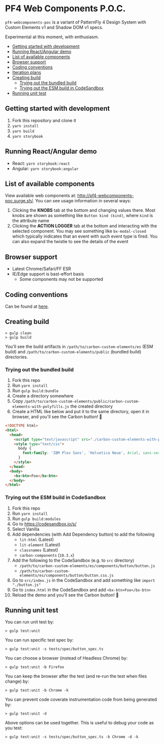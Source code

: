 # PF4 Web Components P.O.C.

`pf4-webcomponents-poc` is a variant of PatternFly 4 Design System with Custom Elements v1 and Shadow DOM v1 specs.

Experimental at this moment, with enthusiasm.

<!-- START doctoc generated TOC please keep comment here to allow auto update -->
<!-- DON'T EDIT THIS SECTION, INSTEAD RE-RUN doctoc TO UPDATE -->

- [Getting started with development](#getting-started-with-development)
- [Running React/Angular demo](#running-reactangular-demo)
- [List of available components](#list-of-available-components)
- [Browser support](#browser-support)
- [Coding conventions](#coding-conventions)
- [Iteration plans](#iteration-plans)
- [Creating build](#creating-build)
  - [Trying out the bundled build](#trying-out-the-bundled-build)
  - [Trying out the ESM build in CodeSandbox](#trying-out-the-esm-build-in-codesandbox)
- [Running unit test](#running-unit-test)

<!-- END doctoc generated TOC please keep comment here to allow auto update -->

## Getting started with development

1. Fork this repository and clone it
2. `yarn install`
3. `yarn build`
4. `yarn storybook`

## Running React/Angular demo

- React: `yarn storybook:react`
- Angular: `yarn storybook:angular`

## List of available components

View available web components at: http://pf4-webcomponents-poc.surge.sh/. You can see usage information in several ways:

1. Clicking the **KNOBS** tab at the bottom and changing values there. Most knobs are shown as something like `Button kind (kind)`, where `kind` is the attribute name
2. Clicking the **ACTION LOGGER** tab at the bottom and interacting with the selected component. You may see something like `bx-modal-closed` which typically indicates that an event with such event type is fired. You can also expand the twistie to see the details of the event

## Browser support

- Latest Chrome/Safari/FF ESR
- IE/Edge support is bast-effort basis
  - Some components may not be supported

## Coding conventions

Can be found at [here](./src/coding-conventions.md).

## Creating build

```
> gulp clean
> gulp build
```

You'll see the build artifacts in `/path/to/carbon-custom-elements/es` (ESM build) and `/path/to/carbon-custom-elements/public` (bundled build) directories.

### Trying out the bundled build

1. Fork this repo
2. Run `yarn install`
3. Run `gulp build:bundle`
4. Create a directory somewhere
5. Copy `/path/to/carbon-custom-elements/public/carbon-custom-elements-with-polyfills.js` the created directory
6. Create a HTML like below and put it to the same directory, open it in browser, and you'll see the Carbon button! 🎉

```html
<!DOCTYPE html>
<html>
  <head>
    <script type="text/javascript" src="./carbon-custom-elements-with-polyfills.js"></script>
    <style type="text/css">
      body {
        font-family: 'IBM Plex Sans', 'Helvetica Neue', Arial, sans-serif;
      }
    </style>
  </head>
  <body>
    <bx-btn>Foo</bx-btn>
  </body>
</html>
```

### Trying out the ESM build in CodeSandbox

1. Fork this repo
2. Run `yarn install`
3. Run `gulp build:modules`
4. Go to https://codesandbox.io/s/
5. Select Vanilla
6. Add dependencies (with Add Dependency button) to add the following
   - `lit-html` (Latest)
   - `lit-element` (Latest)
   - `classnames` (Latest)
   - `carbon-components` (`10.3.x`)
7. Add the following to the CodeSandbox (e.g. to `src` directory)
   - `/path/to/carbon-custom-elements/es/components/button/button.js`
   - `/path/to/carbon-custom-elements/es/components/button/button.css.js`
8. Go to `src/index.js` in the CodeSandbox and add something like `import "./button.js"`
9. Go to `index.html` in the CodeSandbox and add `<bx-btn>Foo</bx-btn>`
10. Reload the demo and you'll see the Carbon button! 🎉

## Running unit test

You can run unit test by:

```
> gulp test:unit
```

You can run specific test spec by:

```
> gulp test:unit -s tests/spec/button_spec.ts
```

You can choose a browser (instead of Headless Chrome) by:

```
> gulp test:unit -b Firefox
```

You can keep the browser after the test (and re-run the test when files change) by:

```
> gulp test:unit -b Chrome -k
```

You can prevent code coverate instrumentation code from being generated by:

```
> gulp test:unit -d
```

Above options can be used together. This is useful to debug your code as you test:

```
> gulp test:unit -s tests/spec/button_spec.ts -b Chrome -d -k
```
